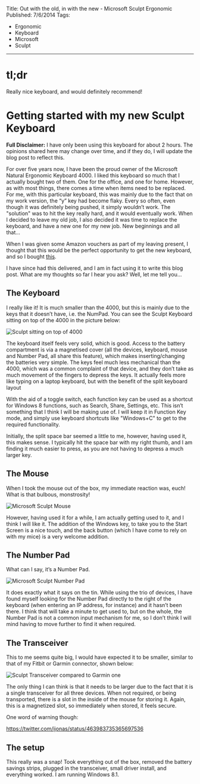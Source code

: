Title: Out with the old, in with the new - Microsoft Sculpt Ergonomic
Published: 7/6/2014
Tags:
- Ergonomic
- Keyboard
- Microsoft
- Sculpt
---

# tl;dr

Really nice keyboard, and would definitely recommend!

# Getting started with my new Sculpt Keyboard

**Full Disclaimer:** I have only been using this keyboard for about 2 hours. The opinions shared here may change over time, and if they do, I will update the blog post to reflect this.

For over five years now, I have been the proud owner of the Microsoft Natural Ergonomic Keyboard 4000. I liked this keyboard so much that I actually bought two of them. One for the office, and one for home. However, as with most things, there comes a time when items need to be replaced. For me, with this particular keyboard, this was mainly due to the fact that on my work version, the “y” key had become flaky. Every so often, even though it was definitely being pushed, it simply wouldn’t work. The "solution" was to hit the key really hard, and it would eventually work. When I decided to leave my old job, I also decided it was time to replace the keyboard, and have a new one for my new job. New beginnings and all that…

When I was given some Amazon vouchers as part of my leaving present, I thought that this would be the perfect opportunity to get the new keyboard, and so I bought [this](http://www.microsoft.com/hardware/en-gb/p/sculpt-ergonomic-desktop/L5V-00006).

I have since had this delivered, and I am in fact using it to write this blog post. What are my thoughts so far I hear you ask? Well, let me tell you…

## The Keyboard

I really like it! It is much smaller than the 4000, but this is mainly due to the keys that it doesn’t have, i.e. the NumPad. You can see the Sculpt Keyboard sitting on top of the 4000 in the picture below:

![Sculpt sitting on top of 4000](https://gep13wpstorage.blob.core.windows.net/gep13/2014/6/7/WP_20140607_19_36_45_Pro-1024x576.jpg)

The keyboard itself feels very solid, which is good. Access to the battery compartment is via a magnetised cover (all the devices, keyboard, mouse and Number Pad, all share this feature), which makes inserting/changing the batteries very simple. The keys feel much less mechanical than the 4000, which was a common complaint of that device, and they don’t take as much movement of the fingers to depress the keys. It actually feels more like typing on a laptop keyboard, but with the benefit of the split keyboard layout

With the aid of a toggle switch, each function key can be used as a shortcut for Windows 8 functions, such as Search, Share, Settings, etc. This isn’t something that I think I will be making use of. I will keep it in Function Key mode, and simply use keyboard shortcuts like "Windows+C" to get to the required functionality.

Initially, the split space bar seemed a little to me, however, having used it, this makes sense. I typically hit the space bar with my right thumb, and I am finding it much easier to press, as you are not having to depress a much larger key.

## The Mouse

When I took the mouse out of the box, my immediate reaction was, euch! What is that bulbous, monstrosity!

![Microsoft Sculpt Mouse](https://gep13wpstorage.blob.core.windows.net/gep13/2014/6/7/WP_20140607_19_35_44_Pro-1024x576.jpg)

However, having used it for a while, I am actually getting used to it, and I think I will like it. The addition of the Windows key, to take you to the Start Screen is a nice touch, and the back button (which I have come to rely on with my mice) is a very welcome addition.

## The Number Pad

What can I say, it’s a Number Pad.

![Microsoft Sculpt Number Pad](https://gep13wpstorage.blob.core.windows.net/gep13/2014/6/7/WP_20140607_19_35_56_Pro-576x1024.jpg)

It does exactly what it says on the tin. While using the trio of devices, I have found myself looking for the Number Pad directly to the right of the keyboard (when entering an IP address, for instance) and it hasn’t been there. I think that will take a minute to get used to, but on the whole, the Number Pad is not a common input mechanism for me, so I don’t think I will mind having to move further to find it when required.

## The Transceiver

This to me seems quite big, I would have expected it to be smaller, similar to that of my Fitbit or Garmin connector, shown below:

![Sculpt Transceiver compared to Garmin one](https://gep13wpstorage.blob.core.windows.net/gep13/2014/6/7/WP_20140607_19_37_52_Pro-1024x576.jpg)

The only thing I can think is that it needs to be larger due to the fact that it is a single transceiver for all three devices. When not required, or being transported, there is a slot in the inside of the mouse for storing it. Again, this is a magnetized slot, so immediately when stored, it feels secure.

One word of warning though:

https://twitter.com/ijonas/status/463983735365697536

## The setup

This really was a snap! Took everything out of the box, removed the battery savings strips, plugged in the transceiver, small driver install, and everything worked. I am running Windows 8.1.